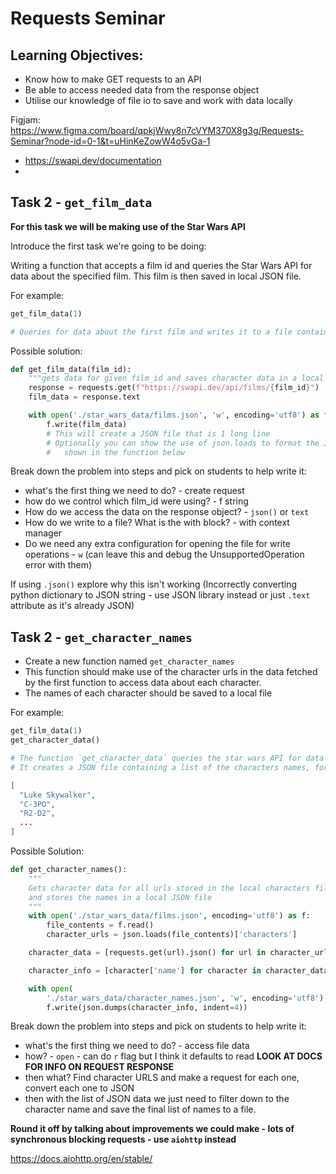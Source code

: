 # Requests Seminar

## Learning Objectives:

- Know how to make GET requests to an API
- Be able to access needed data from the response object
- Utilise our knowledge of file io to save and work with data locally

Figjam: https://www.figma.com/board/qpkjWwy8n7cVYM370X8g3g/Requests-Seminar?node-id=0-1&t=uHinKeZowW4o5vGa-1

- https://swapi.dev/documentation
-

## Task 2 - `get_film_data`

**For this task we will be making use of the Star Wars API**

Introduce the first task we're going to be doing:

Writing a function that accepts a film id and queries the Star Wars API for data about the specified film. This film is then saved in local JSON file.

For example:

```py
get_film_data(1)

# Queries for data about the first film and writes it to a file contained within the `star_wars_data` directory
```

Possible solution:

```py
def get_film_data(film_id):
    """gets data for given film_id and saves character data in a local file"""
    response = requests.get(f"https://swapi.dev/api/films/{film_id}")
    film_data = response.text

    with open('./star_wars_data/films.json', 'w', encoding='utf8') as f:
        f.write(film_data)
        # This will create a JSON file that is 1 long line
        # Optionally you can show the use of json.loads to format the JSON as
        #   shown in the function below
```

Break down the problem into steps and pick on students to help write it:

- what's the first thing we need to do? - create request
- how do we control which film_id were using? - f string
- How do we access the data on the response object? - `json()` or `text`
- How do we write to a file? What is the with block? - with context manager
- Do we need any extra configuration for opening the file for write operations - `w` (can leave this and debug the UnsupportedOperation error with them)

If using `.json()` explore why this isn't working (Incorrectly converting python dictionary to JSON string - use JSON library instead or just `.text` attribute as it's already JSON)

## Task 2 - `get_character_names`

- Create a new function named `get_character_names`
- This function should make use of the character urls in the data fetched by the first function to access data about each character.
- The names of each character should be saved to a local file

For example:

```py
get_film_data(1)
get_character_data()

# The function `get_character_data` queries the star wars API for data about all the characters in the first film
# It creates a JSON file containing a list of the characters names, for example
```

```json
[
  "Luke Skywalker",
  "C-3PO",
  "R2-D2",
  ...
]
```

Possible Solution:

```py
def get_character_names():
    """
    Gets character data for all urls stored in the local characters files
    and stores the names in a local JSON file
    """
    with open('./star_wars_data/films.json', encoding='utf8') as f:
        file_contents = f.read()
        character_urls = json.loads(file_contents)['characters']

    character_data = [requests.get(url).json() for url in character_urls]

    character_info = [character['name'] for character in character_data]

    with open(
        './star_wars_data/character_names.json', 'w', encoding='utf8') as f:
        f.write(json.dumps(character_info, indent=4))
```

Break down the problem into steps and pick on students to help write it:

- what's the first thing we need to do? - access file data
- how? - `open` - can do `r` flag but I think it defaults to read
  **LOOK AT DOCS FOR INFO ON REQUEST RESPONSE**
- then what? Find character URLS and make a request for each one, convert each one to JSON
- then with the list of JSON data we just need to filter down to the character name and save the final list of names to a file.

**Round it off by talking about improvements we could make - lots of synchronous blocking requests - use `aiohttp` instead**

https://docs.aiohttp.org/en/stable/

